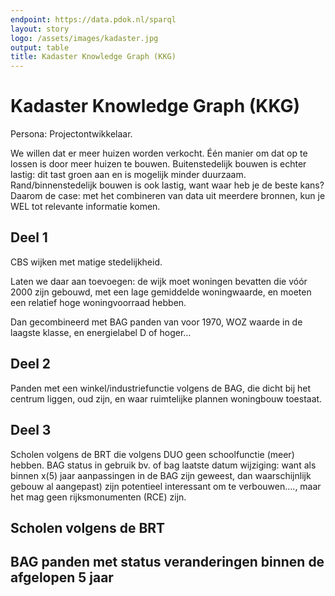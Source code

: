```yaml
---
endpoint: https://data.pdok.nl/sparql
layout: story
logo: /assets/images/kadaster.jpg
output: table
title: Kadaster Knowledge Graph (KKG)
---
```


# Kadaster Knowledge Graph (KKG)

Persona: Projectontwikkelaar.

We willen dat er meer huizen worden verkocht.  Één manier om dat op te
lossen is door meer huizen te bouwen.  Buitenstedelijk bouwen is
echter lastig: dit tast groen aan en is mogelijk minder duurzaam.
Rand/binnenstedelijk bouwen is ook lastig, want waar heb je de beste
kans?  Daarom de case: met het combineren van data uit meerdere
bronnen, kun je WEL tot relevante informatie komen.

## Deel 1

CBS wijken met matige stedelijkheid.

<query data-endpoint="https://betalinkeddata.cbs.nl/sparql"
       data-query-ref="q1a.rq"
       data-output="geo">
</query>

Laten we daar aan toevoegen: de wijk moet woningen bevatten die vóór
2000 zijn gebouwd, met een lage gemiddelde woningwaarde, en moeten een
relatief hoge woningvoorraad hebben.

<query data-endpoint="https://betalinkeddata.cbs.nl/sparql"
       data-query-ref="q1b.rq"
       data-output="gallery">
</query>

Dan gecombineerd met BAG panden van voor 1970, WOZ waarde in de
laagste klasse, en energielabel D of hoger…

<query data-config="http://localhost:5000/stories/kkg/#query=%23%201.%20BAG%20bouwjaar%20tussen%201960%20en%201970%2C%0A%23%202.%20RVO%20energielabel%20D%20of%20slechter%20(TODO)%2C%0A%23%203.%20WOZ%20per%20pand%20(TODO).%0Aprefix%20bag%3A%20%3Chttp%3A%2F%2Fbag.basisregistraties.overheid.nl%2Fdef%2Fbag%23%3E%0Aprefix%20begrip%3A%20%3Chttp%3A%2F%2Fbag.basisregistraties.overheid.nl%2Fid%2Fbegrip%2F%3E%0Aprefix%20geo%3A%20%3Chttp%3A%2F%2Fwww.opengis.net%2Font%2Fgeosparql%23%3E%0Aselect%20distinct%20%3Fpoint%20%7B%0A%20%20bind(%22Dordrecht%22%20as%20%3FwoonplaatsNaam)%0A%20%20graph%20%3FwoonplaatsVoorkomen%20%7B%0A%20%20%20%20%3Fwoonplaats%20bag%3AnaamWoonplaats%20%3FwoonplaatsNaam.%0A%20%20%7D%0A%20%20filter%20not%20exists%20%7B%20%3FwoonplaatsVoorkomen%20bag%3AeindGeldigheid%20%5B%5D.%20%7D%0A%20%20graph%20%3FopenbareRuimteVoorkomen%20%7B%0A%20%20%20%20%3FopenbareRuimte%20bag%3AbijbehorendeWoonplaats%20%3Fwoonplaats%3B%0A%20%20%20%20%20%20%20%20%20%20%20%20%20%20%20%20%20%20%20%20bag%3AnaamOpenbareRuimte%20%3FopenbareRuimteNaam.%0A%20%20%7D%0A%20%20filter%20not%20exists%20%7B%20%3FopenbareRuimteVoorkomen%20bag%3AeindGeldigheid%20%5B%5D.%20%7D%0A%20%20graph%20%3FnummeraanduidingVoorkomen%20%7B%0A%20%20%20%20%3Fnummeraanduiding%20bag%3AbijbehorendeOpenbareRuimte%20%3FopenbareRuimte.%0A%20%20%7D%0A%20%20filter%20not%20exists%20%7B%20%3FnummeraanduidingVoorkomen%20bag%3AeindGeldigheid%20%5B%5D.%20%7D%0A%20%20graph%20%3FverblijfsobjectVoorkomen%20%7B%0A%20%20%20%20%3Fverblijfsobject%20bag%3Ahoofdadres%20%3Fnummeraanduiding%3B%0A%20%20%20%20%20%20%20%20%20%20%20%20%20%20%20%20%20%20%20%20%20bag%3Apandrelatering%20%3Fpand%3B%0A%20%20%20%20%20%20%20%20%20%20%20%20%20%20%20%20%20%20%20%20%20bag%3Astatus%20%3FverblijfsobjectStatus%3B%0A%20%20%20%20%20%20%20%20%20%20%20%20%20%20%20%20%20%20%20%20%20geo%3AhasGeometry%2Fgeo%3AasWKT%20%3Fpoint.%0A%20%20%20%20filter%20(%3FverblijfsobjectStatus%20%3D%20begrip%3AVerblijfsobjectInGebruik)%0A%20%20%7D%0A%20%20filter%20not%20exists%20%7B%20%3FverblijfsobjectVoorkomen%20bag%3AeindGeldigheid%20%5B%5D.%20%7D%0A%20%20graph%20%3FpandVoorkomen%20%7B%0A%20%20%20%20%3Fpand%20bag%3AoorspronkelijkBouwjaar%20%3Fbouwjaar%3B%0A%20%20%20%20%20%20%20%20%20%20bag%3Astatus%20%3FpandStatus.%0A%20%20%20%20filter%20(%3Fbouwjaar%20%3E%201950%20%26%26%20%3Fbouwjaar%20%3C%201960%20%26%26%20%3FpandStatus%20not%20in%20(begrip%3APandGesloopt%2C%20begrip%3ASloopvergunningVerleend))%0A%20%20%7D%0A%20%20filter%20not%20exists%20%7B%20%3FpandVoorkomen%20bag%3AeindGeldigheid%20%5B%5D.%20%7D%0A%7D%0Alimit%2010000%0A&endpoint=https%3A%2F%2Fdata.pdok.nl%2Fsparql&requestMethod=POST&tabTitle=Query&headers=%7B%7D&contentTypeConstruct=text%2Fturtle%2C*%2F*%3Bq%3D0.9&contentTypeSelect=application%2Fsparql-results%2Bjson%2C*%2F*%3Bq%3D0.9&outputFormat=geo&outputSettings=%7B%22map%22%3A%22nlmaps%22%2C%22visualization%22%3A%22heatmap%22%2C%22grouped%22%3Afalse%7D"
       data-query-ref="q1c.rq"
       data-output="geo">
</query>

## Deel 2

Panden met een winkel/industriefunctie volgens de BAG, die dicht bij
het centrum liggen, oud zijn, en waar ruimtelijke plannen woningbouw
toestaat.

<query data-query-ref="q2.rq" data-output="geo"></query>

## Deel 3

Scholen volgens de BRT die volgens DUO geen schoolfunctie (meer)
hebben.  BAG status in gebruik bv. of bag laatste datum wijziging:
want als binnen x(5) jaar aanpassingen in de BAG zijn geweest, dan
waarschijnlijk gebouw al aangepast) zijn potentieel interessant om te
verbouwen…., maar het mag geen rijksmonumenten (RCE) zijn.

## Scholen volgens de BRT

<query data-config="http://localhost:5000/stories/kkg/#query=prefix%20brt%3A%20%3Chttp%3A%2F%2Fbrt.basisregistraties.overheid.nl%2Fdef%2Ftop10nl%23%3E%0Aprefix%20geo%3A%20%3Chttp%3A%2F%2Fwww.opengis.net%2Font%2Fgeosparql%23%3E%0Aselect%20*%20%7B%0A%20%20%3Fgebouw%0A%20%20%20%20a%20brt%3ASchool%3B%0A%20%20%20%20geo%3AhasGeometry%2Fgeo%3AasWKT%20%3Fshape.%0A%7D%0Alimit%20250%0A&endpoint=https%3A%2F%2Fdata.pdok.nl%2Fsparql&requestMethod=POST&tabTitle=Query&headers=%7B%7D&contentTypeConstruct=text%2Fturtle%2C*%2F*%3Bq%3D0.9&contentTypeSelect=application%2Fsparql-results%2Bjson%2C*%2F*%3Bq%3D0.9&outputFormat=geo&outputSettings=%7B%22map%22%3A%22nlmaps%22%2C%22visualization%22%3A%22heatmap%22%2C%22grouped%22%3Afalse%7D"
       data-query-ref="q3a.rq"
       data-output="geo">
</query>

## BAG panden met status veranderingen binnen de afgelopen 5 jaar

<query data-query-ref="q3b.rq" data-output="geo"></query>

<!--
## Deel 4

Stroomvoorziening.

<query data-query-ref="q4.rq" data-output="geo"></query>
-->
